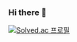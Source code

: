 ### Hi there 👋

[![Solved.ac
프로필](http://mazassumnida.wtf/api/v2/generate_badge?boj=yoonmihy)](https://solved.ac/yoonmihy)

<!--
**imnooy/imnooy** is a ✨ _special_ ✨ repository because its `README.md` (this file) appears on your GitHub profile.

Here are some ideas to get you started:

- 🔭 I’m currently working on ...
- 🌱 I’m currently learning ...
- 👯 I’m looking to collaborate on ...
- 🤔 I’m looking for help with ...
- 💬 Ask me about ...
- 📫 How to reach me: ...
- 😄 Pronouns: ...
- ⚡ Fun fact: ...
-->



